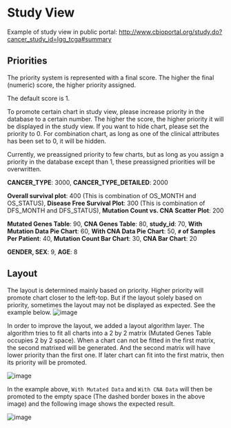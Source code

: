 # Study View
Example of study view in public portal: http://www.cbioportal.org/study.do?cancer_study_id=lgg_tcga#summary

## Priorities

The priority system is represented with a final score.
The higher the final (numeric) score, the higher priority assigned.

The default score is 1.

To promote certain chart in study view, please increase priority in the database to a certain number.
The higher the score, the higher priority it will be displayed in the study view.
If you want to hide chart, please set the priority to 0.
For combination chart, as long as one of the clinical attributes has been set to 0, it will be hidden.

Currently, we preassigned priority to few charts, but as long as you assign a priority in the database except than 1, these preassigned priorities will be overwritten.

**CANCER_TYPE**:          3000,
**CANCER_TYPE_DETAILED**: 2000

**Overall survival plot**:                400 (This is combination of OS_MONTH and OS_STATUS),
**Disease Free Survival Plot**:           300 (This is combination of DFS_MONTH and DFS_STATUS),
**Mutation Count vs. CNA Scatter Plot**:  200

**Mutated Genes Table**:          90,
**CNA Genes Table**:              80,
**study_id**:                     70,
**With Mutation Data Pie Chart**: 60,
**With CNA Data Pie Chart**:      50,
**`#` of Samples Per Patient**:     40,
**Mutation Count Bar Chart**:     30,
**CNA Bar Chart**:                20

**GENDER, SEX**:  9,
**AGE**:          8

## Layout
The layout is determined mainly based on priority. Higher priority will promote chart closer to the left-top. But if the layout solely based on priority, sometimes the layout may not be displayed as expected. See the example below. 
![image](https://user-images.githubusercontent.com/2900303/28311265-626d4cb2-6baf-11e7-8486-7873a4c42734.png)

In order to improve the layout, we added a layout algorithm layer. The algorithm tries to fit all charts into a 2 by 2 matrix (Mutated Genes Table occupies 2 by 2 space). When a chart can not be fitted in the first matrix, the second matrixed will be generated. And the second matrix will have lower priority than the first one. If later chart can fit into the first matrix, then its priority will be promoted.

![image](https://user-images.githubusercontent.com/5400599/28329358-8e91312a-6bb7-11e7-97aa-a56de2abf505.png)

In the example above, `With Mutated Data` and `With CNA Data`  will then be promoted to the empty space (The dashed border boxes in the above image) and the following image shows the expected result.

![image](https://user-images.githubusercontent.com/2900303/28310997-88430a54-6bae-11e7-880d-c7c99d8a2e56.png)
